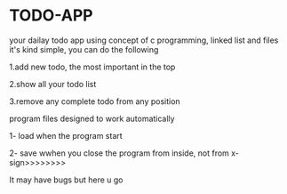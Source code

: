 # TODO-APP
your dailay todo app using concept of c programming, linked list and files
it's kind simple, you can do the following

1.add new todo, the most important in the top

2.show all your todo list

3.remove any complete todo from any position

program files designed to work automatically 

1- load when the program start

2- save wwhen you close the program from inside, not from x-sign>>>>>>>> 

It may have bugs but here u go
